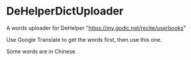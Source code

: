 # DeHelperDictUploader
A words uploader for DeHelper "https://my.godic.net/recite/userbooks"

Use Google Translate to get the words first, then use this one.

Some words are in Chinese.
